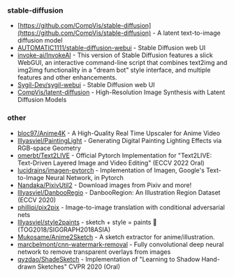 ### stable-diffusion
* [https://github.com/CompVis/stable-diffusion](https://github.com/CompVis/stable-diffusion) - A latent text-to-image diffusion model
* [AUTOMATIC1111/stable-diffusion-webui](https://github.com/AUTOMATIC1111/stable-diffusion-webui) - Stable Diffusion web UI
* [invoke-ai/InvokeAI](https://github.com/invoke-ai/InvokeAI) - This version of Stable Diffusion features a slick WebGUI, an interactive command-line script that combines text2img and img2img functionality in a "dream bot" style interface, and multiple features and other enhancements.
* [Sygil-Dev/sygil-webui](https://github.com/Sygil-Dev/sygil-webui) - Stable Diffusion web UI
* [CompVis/latent-diffusion](https://github.com/CompVis/latent-diffusion) - High-Resolution Image Synthesis with Latent Diffusion Models

### other
* [bloc97/Anime4K](https://github.com/bloc97/Anime4K) - A High-Quality Real Time Upscaler for Anime Video
* [lllyasviel/PaintingLight](https://github.com/lllyasviel/PaintingLight) - Generating Digital Painting Lighting Effects via RGB-space Geometry
* [omerbt/Text2LIVE](https://github.com/omerbt/Text2LIVE) - Official Pytorch Implementation for "Text2LIVE: Text-Driven Layered Image and Video Editing" (ECCV 2022 Oral)
* [lucidrains/imagen-pytorch](https://github.com/lucidrains/imagen-pytorch) - Implementation of Imagen, Google's Text-to-Image Neural Network, in Pytorch
* [Nandaka/PixivUtil2](https://github.com/Nandaka/PixivUtil2) - Download images from Pixiv and more!
* [lllyasviel/DanbooRegio](https://github.com/lllyasviel/DanbooRegion) - DanbooRegion: An Illustration Region Dataset (ECCV 2020)
* [phillipi/pix2pix](https://github.com/phillipi/pix2pix) - Image-to-image translation with conditional adversarial nets
* [lllyasviel/style2paints](https://github.com/lllyasviel/style2paints) - sketch + style = paints 🎨 (TOG2018/SIGGRAPH2018ASIA)
* [Mukosame/Anime2Sketch](https://github.com/Mukosame/Anime2Sketch) - A sketch extractor for anime/illustration.
* [marcbelmont/cnn-watermark-removal](https://github.com/marcbelmont/cnn-watermark-removal) - Fully convolutional deep neural network to remove transparent overlays from images
* [qyzdao/ShadeSketch](https://github.com/qyzdao/ShadeSketch) - Implementation of "Learning to Shadow Hand-drawn Sketches" CVPR 2020 (Oral)

